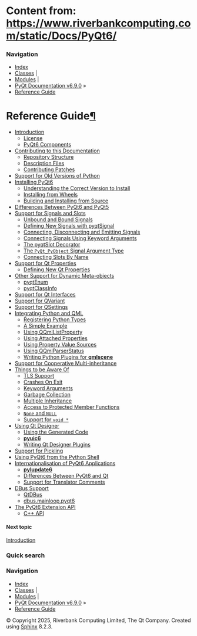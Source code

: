 # Content from: https://www.riverbankcomputing.com/static/Docs/PyQt6/

### Navigation
  * [Index](https://www.riverbankcomputing.com/static/Docs/PyQt6/genindex.html "General index")
  * [Classes](https://www.riverbankcomputing.com/static/Docs/PyQt6/sip-classes.html "Index of all classes") |
  * [Modules](https://www.riverbankcomputing.com/static/Docs/PyQt6/module_index.html "Index of all modules") |
  * [PyQt Documentation v6.9.0](https://www.riverbankcomputing.com/static/Docs/PyQt6/) »
  * [Reference Guide](https://www.riverbankcomputing.com/static/Docs/PyQt6/)


# Reference Guide[¶](https://www.riverbankcomputing.com/static/Docs/PyQt6/#reference-guide "Link to this heading")
  * [Introduction](https://www.riverbankcomputing.com/static/Docs/PyQt6/introduction.html)
    * [License](https://www.riverbankcomputing.com/static/Docs/PyQt6/introduction.html#license)
    * [PyQt6 Components](https://www.riverbankcomputing.com/static/Docs/PyQt6/introduction.html#pyqt6-components)
  * [Contributing to this Documentation](https://www.riverbankcomputing.com/static/Docs/PyQt6/contributing.html)
    * [Repository Structure](https://www.riverbankcomputing.com/static/Docs/PyQt6/contributing.html#repository-structure)
    * [Description Files](https://www.riverbankcomputing.com/static/Docs/PyQt6/contributing.html#description-files)
    * [Contributing Patches](https://www.riverbankcomputing.com/static/Docs/PyQt6/contributing.html#contributing-patches)
  * [Support for Old Versions of Python](https://www.riverbankcomputing.com/static/Docs/PyQt6/eol_policy.html)
  * [Installing PyQt6](https://www.riverbankcomputing.com/static/Docs/PyQt6/installation.html)
    * [Understanding the Correct Version to Install](https://www.riverbankcomputing.com/static/Docs/PyQt6/installation.html#understanding-the-correct-version-to-install)
    * [Installing from Wheels](https://www.riverbankcomputing.com/static/Docs/PyQt6/installation.html#installing-from-wheels)
    * [Building and Installing from Source](https://www.riverbankcomputing.com/static/Docs/PyQt6/installation.html#building-and-installing-from-source)
  * [Differences Between PyQt6 and PyQt5](https://www.riverbankcomputing.com/static/Docs/PyQt6/pyqt5_differences.html)
  * [Support for Signals and Slots](https://www.riverbankcomputing.com/static/Docs/PyQt6/signals_slots.html)
    * [Unbound and Bound Signals](https://www.riverbankcomputing.com/static/Docs/PyQt6/signals_slots.html#unbound-and-bound-signals)
    * [Defining New Signals with pyqtSignal](https://www.riverbankcomputing.com/static/Docs/PyQt6/signals_slots.html#defining-new-signals-with-pyqtsignal)
    * [Connecting, Disconnecting and Emitting Signals](https://www.riverbankcomputing.com/static/Docs/PyQt6/signals_slots.html#connecting-disconnecting-and-emitting-signals)
    * [Connecting Signals Using Keyword Arguments](https://www.riverbankcomputing.com/static/Docs/PyQt6/signals_slots.html#connecting-signals-using-keyword-arguments)
    * [The pyqtSlot Decorator](https://www.riverbankcomputing.com/static/Docs/PyQt6/signals_slots.html#the-pyqtslot-decorator)
    * [The `PyQt_PyObject` Signal Argument Type](https://www.riverbankcomputing.com/static/Docs/PyQt6/signals_slots.html#the-pyqt-pyobject-signal-argument-type)
    * [Connecting Slots By Name](https://www.riverbankcomputing.com/static/Docs/PyQt6/signals_slots.html#connecting-slots-by-name)
  * [Support for Qt Properties](https://www.riverbankcomputing.com/static/Docs/PyQt6/qt_properties.html)
    * [Defining New Qt Properties](https://www.riverbankcomputing.com/static/Docs/PyQt6/qt_properties.html#defining-new-qt-properties)
  * [Other Support for Dynamic Meta-objects](https://www.riverbankcomputing.com/static/Docs/PyQt6/metaobjects.html)
    * [pyqtEnum](https://www.riverbankcomputing.com/static/Docs/PyQt6/metaobjects.html#pyqtenum)
    * [pyqtClassInfo](https://www.riverbankcomputing.com/static/Docs/PyQt6/metaobjects.html#pyqtclassinfo)
  * [Support for Qt Interfaces](https://www.riverbankcomputing.com/static/Docs/PyQt6/qt_interfaces.html)
  * [Support for QVariant](https://www.riverbankcomputing.com/static/Docs/PyQt6/pyqt_qvariant.html)
  * [Support for QSettings](https://www.riverbankcomputing.com/static/Docs/PyQt6/pyqt_qsettings.html)
  * [Integrating Python and QML](https://www.riverbankcomputing.com/static/Docs/PyQt6/qml.html)
    * [Registering Python Types](https://www.riverbankcomputing.com/static/Docs/PyQt6/qml.html#registering-python-types)
    * [A Simple Example](https://www.riverbankcomputing.com/static/Docs/PyQt6/qml.html#a-simple-example)
    * [Using QQmlListProperty](https://www.riverbankcomputing.com/static/Docs/PyQt6/qml.html#using-qqmllistproperty)
    * [Using Attached Properties](https://www.riverbankcomputing.com/static/Docs/PyQt6/qml.html#using-attached-properties)
    * [Using Property Value Sources](https://www.riverbankcomputing.com/static/Docs/PyQt6/qml.html#using-property-value-sources)
    * [Using QQmlParserStatus](https://www.riverbankcomputing.com/static/Docs/PyQt6/qml.html#using-qqmlparserstatus)
    * [Writing Python Plugins for **qmlscene**](https://www.riverbankcomputing.com/static/Docs/PyQt6/qml.html#writing-python-plugins-for-qmlscene)
  * [Support for Cooperative Multi-inheritance](https://www.riverbankcomputing.com/static/Docs/PyQt6/multiinheritance.html)
  * [Things to be Aware Of](https://www.riverbankcomputing.com/static/Docs/PyQt6/gotchas.html)
    * [TLS Support](https://www.riverbankcomputing.com/static/Docs/PyQt6/gotchas.html#tls-support)
    * [Crashes On Exit](https://www.riverbankcomputing.com/static/Docs/PyQt6/gotchas.html#crashes-on-exit)
    * [Keyword Arguments](https://www.riverbankcomputing.com/static/Docs/PyQt6/gotchas.html#keyword-arguments)
    * [Garbage Collection](https://www.riverbankcomputing.com/static/Docs/PyQt6/gotchas.html#garbage-collection)
    * [Multiple Inheritance](https://www.riverbankcomputing.com/static/Docs/PyQt6/gotchas.html#multiple-inheritance)
    * [Access to Protected Member Functions](https://www.riverbankcomputing.com/static/Docs/PyQt6/gotchas.html#access-to-protected-member-functions)
    * [`None` and `NULL`](https://www.riverbankcomputing.com/static/Docs/PyQt6/gotchas.html#none-and-null)
    * [Support for `void *`](https://www.riverbankcomputing.com/static/Docs/PyQt6/gotchas.html#support-for-void)
  * [Using Qt Designer](https://www.riverbankcomputing.com/static/Docs/PyQt6/designer.html)
    * [Using the Generated Code](https://www.riverbankcomputing.com/static/Docs/PyQt6/designer.html#using-the-generated-code)
    * [**pyuic6**](https://www.riverbankcomputing.com/static/Docs/PyQt6/designer.html#pyuic6)
    * [Writing Qt Designer Plugins](https://www.riverbankcomputing.com/static/Docs/PyQt6/designer.html#writing-qt-designer-plugins)
  * [Support for Pickling](https://www.riverbankcomputing.com/static/Docs/PyQt6/pickle.html)
  * [Using PyQt6 from the Python Shell](https://www.riverbankcomputing.com/static/Docs/PyQt6/python_shell.html)
  * [Internationalisation of PyQt6 Applications](https://www.riverbankcomputing.com/static/Docs/PyQt6/i18n.html)
    * [**pylupdate6**](https://www.riverbankcomputing.com/static/Docs/PyQt6/i18n.html#pylupdate6)
    * [Differences Between PyQt6 and Qt](https://www.riverbankcomputing.com/static/Docs/PyQt6/i18n.html#differences-between-pyqt6-and-qt)
    * [Support for Translator Comments](https://www.riverbankcomputing.com/static/Docs/PyQt6/i18n.html#support-for-translator-comments)
  * [DBus Support](https://www.riverbankcomputing.com/static/Docs/PyQt6/dbus.html)
    * [QtDBus](https://www.riverbankcomputing.com/static/Docs/PyQt6/dbus.html#qtdbus)
    * [dbus.mainloop.pyqt6](https://www.riverbankcomputing.com/static/Docs/PyQt6/dbus.html#dbus-mainloop-pyqt6)
  * [The PyQt6 Extension API](https://www.riverbankcomputing.com/static/Docs/PyQt6/extension_api.html)
    * [C++ API](https://www.riverbankcomputing.com/static/Docs/PyQt6/extension_api.html#c-api)


#### Next topic
[Introduction](https://www.riverbankcomputing.com/static/Docs/PyQt6/introduction.html "next chapter")
### Quick search
### Navigation
  * [Index](https://www.riverbankcomputing.com/static/Docs/PyQt6/genindex.html "General index")
  * [Classes](https://www.riverbankcomputing.com/static/Docs/PyQt6/sip-classes.html "Index of all classes") |
  * [Modules](https://www.riverbankcomputing.com/static/Docs/PyQt6/module_index.html "Index of all modules") |
  * [PyQt Documentation v6.9.0](https://www.riverbankcomputing.com/static/Docs/PyQt6/) »
  * [Reference Guide](https://www.riverbankcomputing.com/static/Docs/PyQt6/)


© Copyright 2025, Riverbank Computing Limited, The Qt Company. Created using [Sphinx](https://www.sphinx-doc.org/) 8.2.3. 
